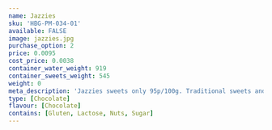 ```yaml
---
name: Jazzies
sku: 'HBG-PM-034-01'
available: FALSE
image: jazzies.jpg
purchase_option: 2
price: 0.0095
cost_price: 0.0038
container_water_weight: 919
container_sweets_weight: 545
weight: 0
meta_description: 'Jazzies sweets only 95p/100g. Traditional sweets and more at Humbugs Confectionery Store. Specialists in satisfying your sweet tooth!'
type: [Chocolate]
flavour: [Chocolate]
contains: [Gluten, Lactose, Nuts, Sugar]
---
```


